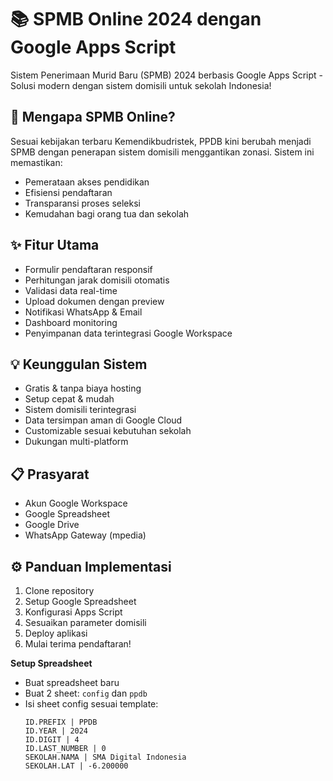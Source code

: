 # 📚 SPMB Online 2024 dengan Google Apps Script

Sistem Penerimaan Murid Baru (SPMB) 2024 berbasis Google Apps Script - Solusi modern dengan sistem domisili untuk sekolah Indonesia!

## 🌟 Mengapa SPMB Online?
Sesuai kebijakan terbaru Kemendikbudristek, PPDB kini berubah menjadi SPMB dengan penerapan sistem domisili menggantikan zonasi. Sistem ini memastikan:
- Pemerataan akses pendidikan
- Efisiensi pendaftaran
- Transparansi proses seleksi
- Kemudahan bagi orang tua dan sekolah

## ✨ Fitur Utama
- Formulir pendaftaran responsif
- Perhitungan jarak domisili otomatis
- Validasi data real-time
- Upload dokumen dengan preview
- Notifikasi WhatsApp & Email
- Dashboard monitoring
- Penyimpanan data terintegrasi Google Workspace

## 💡 Keunggulan Sistem
- Gratis & tanpa biaya hosting
- Setup cepat & mudah
- Sistem domisili terintegrasi
- Data tersimpan aman di Google Cloud
- Customizable sesuai kebutuhan sekolah
- Dukungan multi-platform

## 📋 Prasyarat
- Akun Google Workspace
- Google Spreadsheet
- Google Drive
- WhatsApp Gateway (mpedia)

## ⚙️ Panduan Implementasi
1. Clone repository
2. Setup Google Spreadsheet
3. Konfigurasi Apps Script
4. Sesuaikan parameter domisili
5. Deploy aplikasi
6. Mulai terima pendaftaran!

 **Setup Spreadsheet**
   - Buat spreadsheet baru
   - Buat 2 sheet: `config` dan `ppdb`
   - Isi sheet config sesuai template:
     ```
     ID.PREFIX | PPDB
     ID.YEAR | 2024
     ID.DIGIT | 4
     ID.LAST_NUMBER | 0
     SEKOLAH.NAMA | SMA Digital Indonesia
     SEKOLAH.LAT | -6.200000

